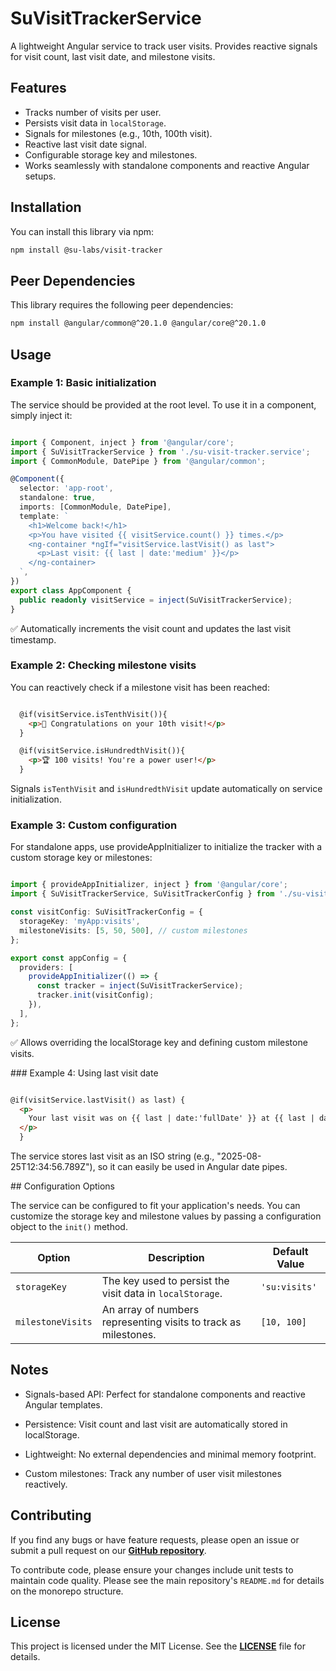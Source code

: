 # SuVisitTrackerService

A lightweight Angular service to track user visits. Provides reactive signals for visit count, last visit date, and milestone visits.

## Features

* Tracks number of visits per user.
* Persists visit data in `localStorage`.
* Signals for milestones (e.g., 10th, 100th visit).
* Reactive last visit date signal.
* Configurable storage key and milestones.
* Works seamlessly with standalone components and reactive Angular setups.

## Installation

You can install this library via npm:

```sh
npm install @su-labs/visit-tracker
```

## Peer Dependencies

This library requires the following peer dependencies:

```sh
npm install @angular/common@^20.1.0 @angular/core@^20.1.0
```

## Usage
### Example 1: Basic initialization
The service should be provided at the root level. To use it in a component, simply inject it:

```TypeScript

import { Component, inject } from '@angular/core';
import { SuVisitTrackerService } from './su-visit-tracker.service';
import { CommonModule, DatePipe } from '@angular/common';

@Component({
  selector: 'app-root',
  standalone: true,
  imports: [CommonModule, DatePipe],
  template: `
    <h1>Welcome back!</h1>
    <p>You have visited {{ visitService.count() }} times.</p>
    <ng-container *ngIf="visitService.lastVisit() as last">
      <p>Last visit: {{ last | date:'medium' }}</p>
    </ng-container>
  `,
})
export class AppComponent {
  public readonly visitService = inject(SuVisitTrackerService);
}
```

✅ Automatically increments the visit count and updates the last visit timestamp.

### Example 2: Checking milestone visits
You can reactively check if a milestone visit has been reached:

```HTML

  @if(visitService.isTenthVisit()){
    <p>🎉 Congratulations on your 10th visit!</p>
  }

  @if(visitService.isHundredthVisit()){
    <p>🏆 100 visits! You're a power user!</p>
  }
```

Signals `isTenthVisit` and `isHundredthVisit` update automatically on service initialization.

### Example 3: Custom configuration
For standalone apps, use provideAppInitializer to initialize the tracker with a custom storage key or milestones:

```TypeScript

import { provideAppInitializer, inject } from '@angular/core';
import { SuVisitTrackerService, SuVisitTrackerConfig } from './su-visit-tracker.service';

const visitConfig: SuVisitTrackerConfig = {
  storageKey: 'myApp:visits',
  milestoneVisits: [5, 50, 500], // custom milestones
};

export const appConfig = {
  providers: [
    provideAppInitializer(() => {
      const tracker = inject(SuVisitTrackerService);
      tracker.init(visitConfig);
    }),
  ],
};

```
✅ Allows overriding the localStorage key and defining custom milestone visits.

### Example 4: Using last visit date

```HTML

@if(visitService.lastVisit() as last) {
  <p>
    Your last visit was on {{ last | date:'fullDate' }} at {{ last | date:'shortTime' }}
  </p>
  }
```

The service stores last visit as an ISO string (e.g., "2025-08-25T12:34:56.789Z"), so it can easily be used in Angular date pipes.

## Configuration Options

The service can be configured to fit your application's needs. You can customize the storage key and milestone values by passing a configuration object to the `init()` method.

| Option            | Description                                                   | Default Value    |
|-------------------|---------------------------------------------------------------|------------------|
| `storageKey`      | The key used to persist the visit data in `localStorage`.     | `'su:visits'`    |
| `milestoneVisits` | An array of numbers representing visits to track as milestones. | `[10, 100]`      |

## Notes

- Signals-based API: Perfect for standalone components and reactive Angular templates.

- Persistence: Visit count and last visit are automatically stored in localStorage.

- Lightweight: No external dependencies and minimal memory footprint.

- Custom milestones: Track any number of user visit milestones reactively.

## Contributing

If you find any bugs or have feature requests, please open an issue or submit a pull request on our [**GitHub repository**](https://github.com/Greezaaa/settings-utils-lib.git).

To contribute code, please ensure your changes include unit tests to maintain code quality. Please see the main repository's `README.md` for details on the monorepo structure.

## License

This project is licensed under the MIT License. See the [**LICENSE**](https://github.com/Greezaaa/settings-utils-lib/blob/main/projects/su-labs/visit-tracker/LICENSE) file for details.


